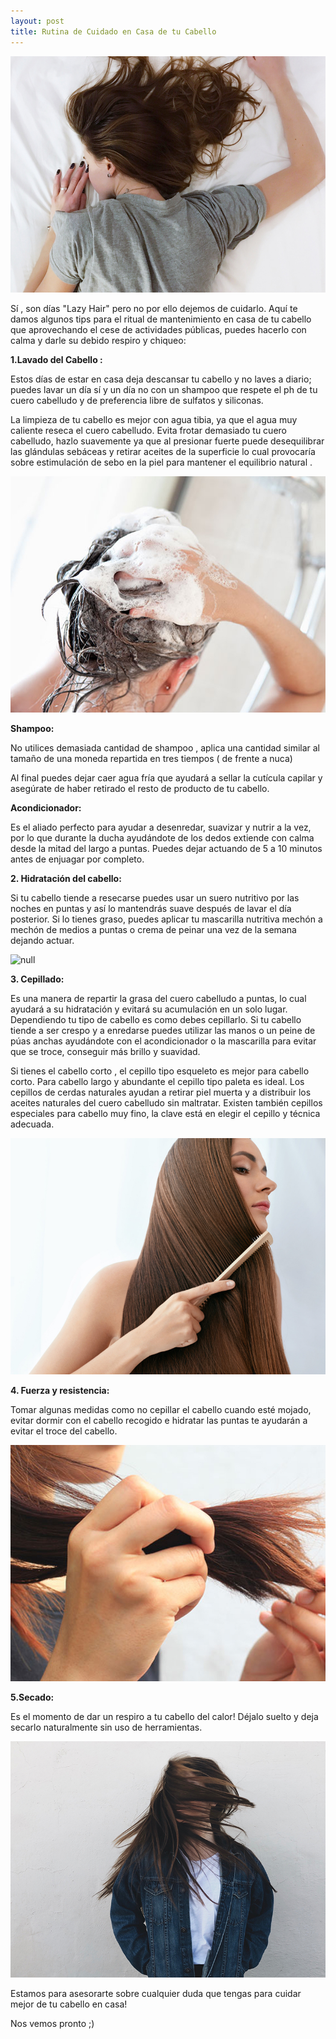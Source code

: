 ```yaml
---
layout: post
title: Rutina de Cuidado en Casa de tu Cabello
---
```

![null](/img/uploads/lazyhair.jpg)

Sí , son días "Lazy Hair" pero no por ello dejemos de cuidarlo. Aquí te damos algunos tips para el ritual de mantenimiento en casa de tu cabello que aprovechando el cese de actividades públicas, puedes hacerlo con calma y darle su debido respiro y chiqueo:

**1.Lavado del Cabello :**

Estos días de estar en casa deja descansar tu cabello y no laves a diario; puedes lavar un día sí y un día no con un shampoo que respete el ph de tu cuero cabelludo y de preferencia libre de sulfatos y siliconas.

La limpieza de tu cabello es mejor con agua tibia, ya que el agua muy caliente reseca el cuero cabelludo. Evita frotar demasiado tu cuero cabelludo, hazlo suavemente ya que al presionar fuerte puede desequilibrar las glándulas sebáceas y retirar aceites de la superficie lo cual provocaría sobre estimulación de sebo en la piel para mantener el equilibrio natural . 

![null](/img/uploads/lavadodelcabello.jpg)

**Shampoo:**

No utilices demasiada cantidad de shampoo , aplica una cantidad similar al tamaño de una moneda repartida en tres tiempos ( de frente a nuca)

Al final puedes dejar caer agua fría que ayudará a sellar la cutícula capilar y asegúrate de haber retirado el resto de producto de tu cabello.

**Acondicionador:**

Es el aliado perfecto para ayudar a desenredar, suavizar y nutrir a la vez, por lo que durante la ducha ayudándote de los dedos extiende con calma desde la mitad del largo a puntas. Puedes dejar actuando de 5 a 10 minutos antes de enjuagar por completo.

**2. Hidratación del cabello:**

Si tu cabello tiende a resecarse puedes usar un suero nutritivo por las noches en puntas y así lo mantendrás suave después de lavar el día posterior. Si lo tienes graso, puedes aplicar tu mascarilla nutritiva mechón a mechón de medios a puntas o crema de peinar una vez de la semana dejando actuar. 

![null](/img/uploads/hidratación.jpg)

**3. Cepillado:**

Es una manera de repartir la grasa del cuero cabelludo a puntas, lo cual ayudará a su hidratación y evitará su acumulación en un solo lugar. Dependiendo tu tipo de cabello es como debes cepillarlo. Si tu cabello tiende a ser crespo y a enredarse puedes utilizar las manos o un peine de púas anchas ayudándote con el acondicionador o la mascarilla para evitar que se troce, conseguir más brillo y suavidad. 

Si tienes el cabello corto , el cepillo tipo esqueleto es mejor para cabello corto. Para cabello largo y abundante el cepillo tipo paleta es ideal. Los cepillos de cerdas naturales ayudan a retirar piel muerta y a distribuir los aceites naturales del cuero cabelludo sin maltratar. Existen también cepillos especiales para cabello muy fino, la clave está en elegir el cepillo y técnica adecuada.

![null](/img/uploads/cepillado1.jpg)

**4. Fuerza y resistencia:**

Tomar algunas medidas como no cepillar el cabello cuando esté mojado, evitar dormir con el cabello recogido e hidratar las puntas te ayudarán a evitar el troce del cabello.

![null](/img/uploads/fuerza.jpg)

**5.Secado:**

Es el momento de dar un respiro a tu cabello del calor! Déjalo suelto y deja secarlo naturalmente sin uso de herramientas.

![null](/img/uploads/secado.jpg)

Estamos para asesorarte sobre cualquier duda que tengas para cuidar mejor de tu cabello en casa!

Nos vemos pronto ;)
